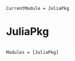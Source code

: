 ```@meta
CurrentModule = JuliaPkg
```

# JuliaPkg

```@index
```

```@autodocs
Modules = [JuliaPkg]
```
